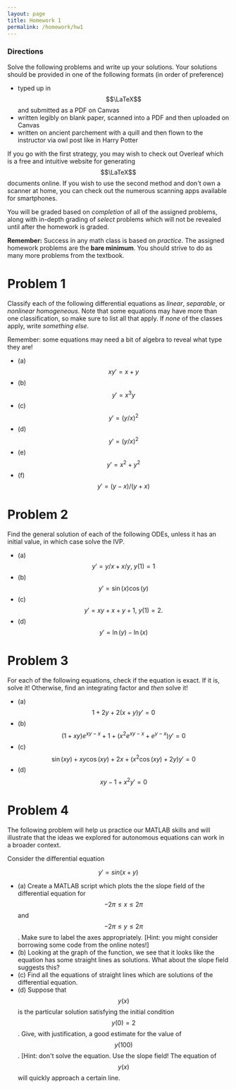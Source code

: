 ```yaml
---
layout: page
title: Homework 1
permalink: /homework/hw1
---
```


### Directions
Solve the following problems and write up your solutions.  Your solutions should be provided in one of the following formats (in order of preference)
* typed up in $$\LaTeX$$ and submitted as a PDF on Canvas
* written legibly on blank paper, scanned into a PDF and then uploaded on Canvas
* written on ancient parchement with a quill and then flown to the instructor via owl post like in Harry Potter

If you go with the first strategy, you may wish to check out Overleaf which is a free and intuitive website for generating $$\LaTeX$$ documents online.
If you wish to use the second method and don't own a scanner at home, you can check out the numerous scanning apps available for smartphones.

You will be graded based on *completion* of all of the assigned problems, along with in-depth grading of *select* problems which will not be revealed until after the homework is graded.

**Remember:** Success in any math class is based on *practice*.  The assigned homework problems are the **bare minimum**.  You should strive to do as many more problems from the textbook.

# Problem 1

Classify each of the following differential equations as *linear*, *separable*, or *nonlinear homogeneous*.
Note that some equations may have more than one classification, so make sure to list all that apply.
If *none* of the classes apply, write *something else*.

Remember: some equations may need a bit of algebra to reveal what type they are!

* (a) $$xy' = x+y$$
* (b) $$y' = x^3y$$
* (c) $$y' = (y/x)^2$$
* (d) $$y' = (y/x)^2$$
* (e) $$y' = x^2 + y^2$$
* (f) $$y' = (y-x)/(y+x)$$

# Problem 2

Find the general solution of each of the following ODEs, unless it has an initial value, in which case solve the IVP.

* (a) $$y' = y/x + x/y,\ y(1) = 1$$
* (b) $$y' = \sin(x)\cos(y)$$
* (c) $$y' = xy + x + y + 1,\ y(1)=2.$$
* (d) $$y' = \ln(y) - \ln(x)$$

# Problem 3

For each of the following equations, check if the equation is exact.
If it is, solve it!
Otherwise, find an integrating factor and *then* solve it!

* (a) $$1 + 2y + 2(x+y)y' = 0$$
* (b) $$(1 + xy)e^{xy-x} + 1 + (x^2e^{xy-x} + e^{y-x})y' = 0$$
* (c) $$\sin(xy) + xy\cos(xy) + 2x + (x^2\cos(xy) + 2y)y' = 0$$
* (d) $$xy-1 + x^2y' = 0$$

# Problem 4

The following problem will help us practice our MATLAB skills and will illustrate that the ideas we explored for autonomous equations can work in a broader context.

Consider the differential equation 

$$y' = sin(x+y)$$

* (a) Create a MATLAB script which plots the the slope field of the differential equation for $$-2\pi\leq x\leq 2\pi$$ and $$-2\pi\leq y\leq 2\pi$$.  Make sure to label the axes appropriately.  [Hint: you might consider borrowing some code from the online notes!]
* (b) Looking at the graph of the function, we see that it looks like the equation has some straight lines as solutions.  What about the slope field suggests this?
* (c) Find all the equations of straight lines which are solutions of the differential equation.
* (d) Suppose that $$y(x)$$ is the particular solution satisfying the initial condition $$y(0) = 2$$.  Give, with justification, a good estimate for the value of $$y(100)$$.  [Hint: don't solve the equation.  Use the slope field!  The equation of $$y(x)$$ will quickly approach a certain line.





